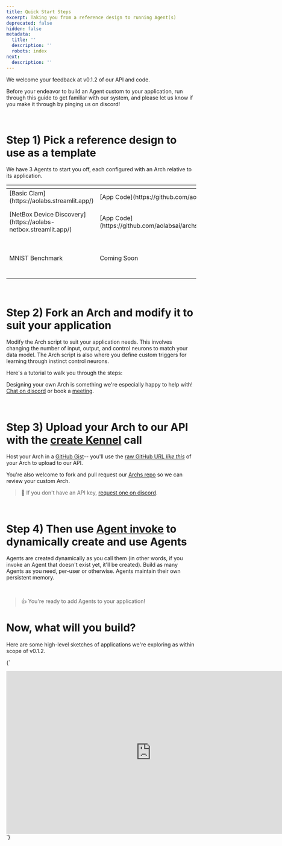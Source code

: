 ```yaml
---
title: Quick Start Steps
excerpt: Taking you from a reference design to running Agent(s)
deprecated: false
hidden: false
metadata:
  title: ''
  description: ''
  robots: index
next:
  description: ''
---
```

We welcome your feedback at v0.1.2 of our API and code.

Before your endeavor to build an Agent custom to your application, run through this guide to get familiar with our system, and please let us know if you make it through by pinging us on discord!

<br />

# Step 1) Pick a reference design to use as a template

We have 3 Agents to start you off, each configured with an Arch relative to its application.

<Table align={["left","left","left","left"]}>
  <thead>
    <tr>
      <th style={{ textAlign: "left" }}></th>
      <th style={{ textAlign: "left" }}></th>
      <th style={{ textAlign: "left" }}></th>
      <th style={{ textAlign: "left" }}></th>
    </tr>
  </thead>
  <tbody>
    <tr>
      <td style={{ textAlign: "left" }}>
        [Basic Clam](https://aolabs.streamlit.app/)
      </td>
      <td style={{ textAlign: "left" }}>
        [App Code](https://github.com/aolabsai/archs/blob/main/Applications/HelloWorld-BasicClam/Clam_App.py)
      </td>
      <td style={{ textAlign: "left" }}>
        [Arch](https://github.com/aolabsai/archs/blob/main/0_basic_clam.py)
      </td>
      <td style={{ textAlign: "left" }}>
        a simple Agent that can associate A or B with output without labels
      </td>
    </tr>
    <tr>
      <td style={{ textAlign: "left" }}>
        [NetBox Device Discovery](https://aolabs-netbox.streamlit.app/)
      </td>
      <td style={{ textAlign: "left" }}>
        [App Code](https://github.com/aolabsai/archs/blob/application/Netbox_devicediscovery/Applications/Netbox/Device_Discovery/Main_Page.py)
      </td>
      <td style={{ textAlign: "left" }}>
        [Arch](https://github.com/aolabsai/archs/blob/main/2_netbox-device_discovery.py)
      </td>
      <td style={{ textAlign: "left" }}>
        a scaled up version of the Basic Clam that learns to predict a network device's role from its manufacture, type, and site; learns with labels
      </td>
    </tr>
    <tr>
      <td style={{ textAlign: "left" }}>
        MNIST Benchmark
      </td>
      <td style={{ textAlign: "left" }}>
        Coming Soon
      </td>
      <td style={{ textAlign: "left" }}>
        [Arch](https://github.com/aolabsai/archs/blob/main/1_basic_MNIST.py)
      </td>
      <td style={{ textAlign: "left" }}>
        *streamlit application coming soon*; a single-channel Agent trained on input-output image-label pairs to identify 0-9 from the handwritten numbers of the
        [MNIST database](https://en.wikipedia.org/wiki/MNIST_database).
      </td>
    </tr>
  </tbody>
</Table>

<br />

# Step 2) Fork an Arch and modify it to suit your application

Modify the Arch script to suit your application needs. This involves changing the number of input, output, and control neurons to match your data model. The Arch script is also where you define custom triggers for learning through instinct control neurons.

Here's a tutorial to walk you through the steps:

<TutorialTile backgroundColor="#8701f4" emoji="🛠️" id="66d6cda01fab5100441176ff" link="https://docs.aolabs.ai/v0.1.2/recipes/create-a-custom-arch" slug="create-a-custom-arch" title="Create a custom Arch" /> 

Designing your own Arch is something we're especially happy to help with! [Chat on discord](https://discord.gg/Zg9bHPYss5) or book a [meeting](https://calendly.com/aee/meeting).

<br />

# Step 3) Upload your Arch to our API with the [create Kennel](ref:kennelcreate) call

Host your Arch in a [GitHub Gist](https://gist.github.com/)-- you'll use the [raw GitHub URL *like this*](https://gist.githubusercontent.com/mi3law/8012fc6e6adceab35d03fd3e5da8db34/raw/58df93994f5341541809547a1d963e8ed0570a07/0_basic_clam.py) of your Arch to upload to our API.

You're also welcome to fork and pull request our [Archs repo](https://github.com/aolabsai/archs) so we can review your custom Arch.

> 📘 If you don't have an API key, [request one on discord](https://discord.gg/nHuJc4Y4n7).

<br />

# Step 4) Then use [Agent invoke](ref:agentinvoke) to dynamically create and use Agents

Agents are created dynamically as you call them (in other words, if you invoke an Agent that doesn't exist yet, it'll be created). Build as many Agents as you need, per-user or otherwise. Agents maintain their own persistent memory.

<br />

> 👍 You're ready to add Agents to your application!

# Now, what will you build?

Here are some high-level sketches of applications we're exploring as within scope of v0.1.2.

<HTMLBlock>{`
<iframe width="768" height="432" src="https://miro.com/app/live-embed/uXjVM92gM2Y=/?moveToViewport=151636,-78346,14005,5440&embedId=26026240606" frameborder="0" scrolling="no" allow="fullscreen; clipboard-read; clipboard-write" allowfullscreen></iframe>
`}</HTMLBlock>